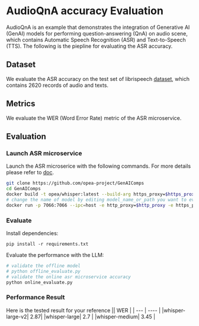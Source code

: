 # AudioQnA accuracy Evaluation

AudioQnA is an example that demonstrates the integration of Generative AI (GenAI) models for performing question-answering (QnA) on audio scene, which contains Automatic Speech Recognition (ASR) and Text-to-Speech (TTS). The following is the piepline for evaluating the ASR accuracy.

## Dataset 

We evaluate the ASR accuracy on the test set of librispeech [dataset](andreagasparini/librispeech_test_only), which contains 2620 records of audio and texts.

## Metrics

We evaluate the WER (Word Error Rate) metric of the ASR microservice.

## Evaluation

### Launch ASR microservice

Launch the ASR microserice with the following commands. For more details please refer to [doc](https://github.com/opea-project/GenAIComps/tree/main/comps/asr).

```bash
git clone https://github.com/opea-project/GenAIComps
cd GenAIComps
docker build -t opea/whisper:latest --build-arg https_proxy=$https_proxy --build-arg http_proxy=$http_proxy -f comps/asr/whisper/Dockerfile .
# change the name of model by editing model_name_or_path you want to evaluate
docker run -p 7066:7066 --ipc=host -e http_proxy=$http_proxy -e https_proxy=$https_proxy opea/whisper:latest --model_name_or_path "openai/whisper-tiny"
```

### Evaluate

Install dependencies:

```
pip install -r requirements.txt
```

Evaluate the performance with the LLM:
```py
# validate the offline model
# python offline_evaluate.py
# validate the online asr microservice accuracy
python online_evaluate.py
```

### Performance Result
Here is the tested result for your reference
||  WER   |
| --- |  ----  |
|whisper-large-v2| 2.87|
|whisper-large| 2.7	|
|whisper-medium| 3.45 |
